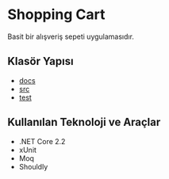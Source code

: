 # Shopping Cart

Basit bir alışveriş sepeti uygulamasıdır.

## Klasör Yapısı

- [docs](./docs/)
- [src](./src/)
- [test](./test/)

## Kullanılan Teknoloji ve Araçlar

- .NET Core 2.2
- xUnit
- Moq
- Shouldly
